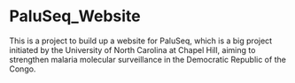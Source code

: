 # PaluSeq_Website
This is a project to build up a website for PaluSeq, which is a big project initiated by the University of North Carolina at Chapel Hill, aiming to strengthen malaria molecular surveillance in the Democratic Republic of the Congo.
